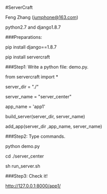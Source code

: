 #ServerCraft

Feng Zhang (jumphone@163.com)

python2.7 and django1.8.7



###Preparations:

pip install django==1.8.7

pip install servercraft
             
             
             
###Step1: Write a python file: demo.py.
             
from servercraft import *

server_dir = "./"

server_name = "server_center"

app_name = 'app1'

build_server(server_dir, server_name)

add_app(server_dir ,app_name, server_name)



###Step2: Type commands.

python demo.py

cd ./server_center

sh run_server.sh



###Step3: Check it! 

http://127.0.0.1:8000/app1/


